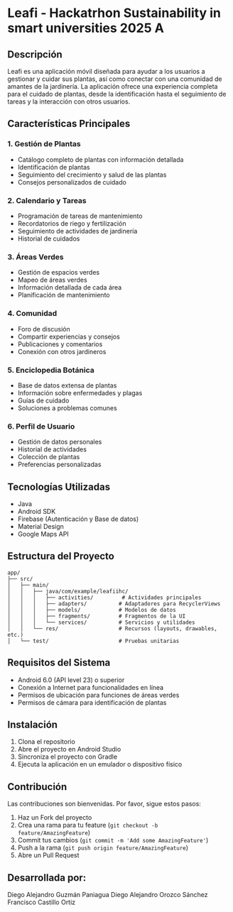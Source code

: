 # Leafi - Hackatrhon Sustainability in smart universities 2025 A

## Descripción
Leafi es una aplicación móvil diseñada para ayudar a los usuarios a gestionar y cuidar sus plantas, así como conectar con una comunidad de amantes de la jardinería. La aplicación ofrece una experiencia completa para el cuidado de plantas, desde la identificación hasta el seguimiento de tareas y la interacción con otros usuarios.

## Características Principales

### 1. Gestión de Plantas
- Catálogo completo de plantas con información detallada
- Identificación de plantas
- Seguimiento del crecimiento y salud de las plantas
- Consejos personalizados de cuidado

### 2. Calendario y Tareas
- Programación de tareas de mantenimiento
- Recordatorios de riego y fertilización
- Seguimiento de actividades de jardinería
- Historial de cuidados

### 3. Áreas Verdes
- Gestión de espacios verdes
- Mapeo de áreas verdes
- Información detallada de cada área
- Planificación de mantenimiento

### 4. Comunidad
- Foro de discusión
- Compartir experiencias y consejos
- Publicaciones y comentarios
- Conexión con otros jardineros

### 5. Enciclopedia Botánica
- Base de datos extensa de plantas
- Información sobre enfermedades y plagas
- Guías de cuidado
- Soluciones a problemas comunes

### 6. Perfil de Usuario
- Gestión de datos personales
- Historial de actividades
- Colección de plantas
- Preferencias personalizadas

## Tecnologías Utilizadas
- Java
- Android SDK
- Firebase (Autenticación y Base de datos)
- Material Design
- Google Maps API

## Estructura del Proyecto
```
app/
├── src/
│   ├── main/
│   │   ├── java/com/example/leafiihc/
│   │   │   ├── activities/         # Actividades principales
│   │   │   ├── adapters/          # Adaptadores para RecyclerViews
│   │   │   ├── models/            # Modelos de datos
│   │   │   ├── fragments/         # Fragmentos de la UI
│   │   │   └── services/          # Servicios y utilidades
│   │   └── res/                   # Recursos (layouts, drawables, etc.)
│   └── test/                      # Pruebas unitarias
```

## Requisitos del Sistema
- Android 6.0 (API level 23) o superior
- Conexión a Internet para funcionalidades en línea
- Permisos de ubicación para funciones de áreas verdes
- Permisos de cámara para identificación de plantas

## Instalación
1. Clona el repositorio
2. Abre el proyecto en Android Studio
3. Sincroniza el proyecto con Gradle
4. Ejecuta la aplicación en un emulador o dispositivo físico

## Contribución
Las contribuciones son bienvenidas. Por favor, sigue estos pasos:
1. Haz un Fork del proyecto
2. Crea una rama para tu feature (`git checkout -b feature/AmazingFeature`)
3. Commit tus cambios (`git commit -m 'Add some AmazingFeature'`)
4. Push a la rama (`git push origin feature/AmazingFeature`)
5. Abre un Pull Request

## Desarrollada por: 
Diego Alejandro Guzmán Paniagua
Diego Alejandro Orozco Sánchez
Francisco Castillo Ortiz
